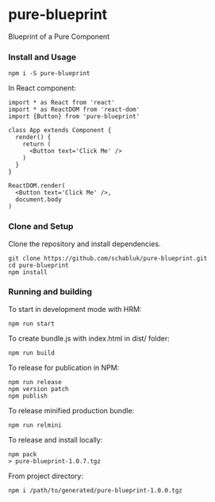# pure-blueprint
Blueprint of a Pure Component
### Install and Usage
```
npm i -S pure-blueprint
```
In React component:
```
import * as React from 'react'
import * as ReactDOM from 'react-dom'
import {Button} from 'pure-blueprint'

class App extends Component {
  render() {
    return (
      <Button text='Click Me' />
    )
  }
}

ReactDOM.render(
  <Button text='Click Me' />,
  document.body
)

```
### Clone and Setup
Clone the repository and install dependencies.
```
git clone https://github.com/schabluk/pure-blueprint.git
cd pure-blueprint
npm install
```
### Running and building
To start in development mode with HRM:
```
npm run start
```
To create bundle.js with index.html in dist/ folder:
```
npm run build
```
To release for publication in NPM:
```
npm run release
npm version patch
npm publish
```
To release minified production bundle:
```
npm run relmini
```
To release and install locally:
```
npm pack
> pure-blueprint-1.0.7.tgz
```
From project directory:
```
npm i /path/to/generated/pure-blueprint-1.0.0.tgz
```

